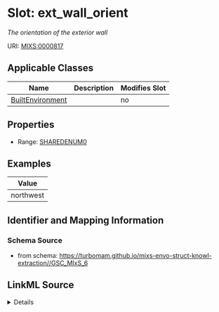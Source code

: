 # Slot: ext_wall_orient


_The orientation of the exterior wall_



URI: [MIXS:0000817](https://w3id.org/mixs/0000817)



<!-- no inheritance hierarchy -->




## Applicable Classes

| Name | Description | Modifies Slot |
| --- | --- | --- |
[BuiltEnvironment](BuiltEnvironment.md) |  |  no  |







## Properties

* Range: [SHAREDENUM0](SHAREDENUM0.md)






## Examples

| Value |
| --- |
| northwest |

## Identifier and Mapping Information







### Schema Source


* from schema: https://turbomam.github.io/mixs-envo-struct-knowl-extraction//GSC_MIxS_6




## LinkML Source

<details>
```yaml
name: ext_wall_orient
description: The orientation of the exterior wall
title: orientations of exterior wall
notes:
- exterior
- wall
examples:
- value: northwest
from_schema: https://turbomam.github.io/mixs-envo-struct-knowl-extraction//GSC_MIxS_6
rank: 1000
slot_uri: MIXS:0000817
multivalued: false
alias: ext_wall_orient
domain_of:
- BuiltEnvironment
range: SHARED_ENUM_0
required: false
recommended: false

```
</details>